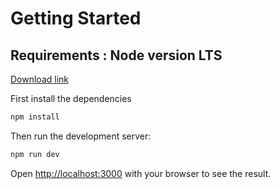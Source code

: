 # Getting Started

## Requirements : Node version LTS

[Download link](https://nodejs.org/dist/v22.13.1/node-v22.13.1.pkg)

First install the dependencies

```bash
npm install
```

Then run the development server:

```bash
npm run dev
```

Open [http://localhost:3000](http://localhost:3000) with your browser to see the result.
